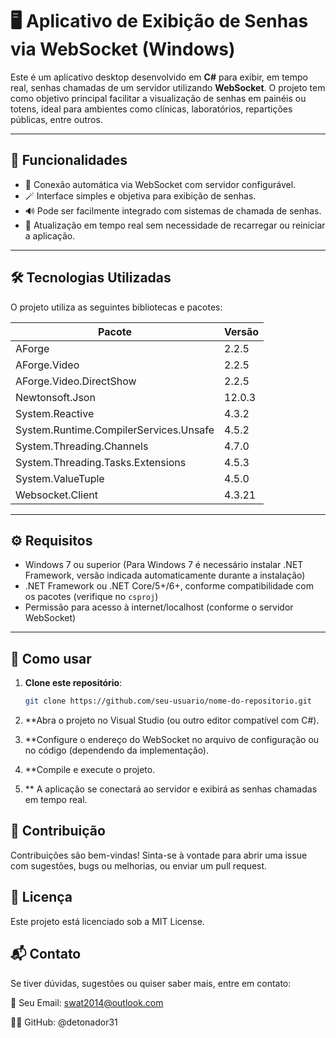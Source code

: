 # 🖥️ Aplicativo de Exibição de Senhas via WebSocket (Windows)

Este é um aplicativo desktop desenvolvido em **C#** para exibir, em tempo real, senhas chamadas de um servidor utilizando **WebSocket**. O projeto tem como objetivo principal facilitar a visualização de senhas em painéis ou totens, ideal para ambientes como clínicas, laboratórios, repartições públicas, entre outros.

---

## 🧰 Funcionalidades

- 📡 Conexão automática via WebSocket com servidor configurável.
- 🪄 Interface simples e objetiva para exibição de senhas.
- 🔊 Pode ser facilmente integrado com sistemas de chamada de senhas.
- 🔁 Atualização em tempo real sem necessidade de recarregar ou reiniciar a aplicação.

---

## 🛠️ Tecnologias Utilizadas

O projeto utiliza as seguintes bibliotecas e pacotes:

| Pacote                         | Versão    |
|-------------------------------|-----------|
| AForge                        | 2.2.5     |
| AForge.Video                  | 2.2.5     |
| AForge.Video.DirectShow       | 2.2.5     |
| Newtonsoft.Json               | 12.0.3    |
| System.Reactive               | 4.3.2     |
| System.Runtime.CompilerServices.Unsafe | 4.5.2 |
| System.Threading.Channels     | 4.7.0     |
| System.Threading.Tasks.Extensions | 4.5.3 |
| System.ValueTuple             | 4.5.0     |
| Websocket.Client              | 4.3.21    |

---

## ⚙️ Requisitos

- Windows 7 ou superior (Para Windows 7 é necessário instalar .NET Framework, versão indicada automaticamente durante a instalação)
- .NET Framework ou .NET Core/5+/6+, conforme compatibilidade com os pacotes (verifique no `csproj`)
- Permissão para acesso à internet/localhost (conforme o servidor WebSocket)

---

## 🧩 Como usar

1. **Clone este repositório**:

   ```bash
   git clone https://github.com/seu-usuario/nome-do-repositorio.git


2. **Abra o projeto no Visual Studio (ou outro editor compatível com C#).

3. **Configure o endereço do WebSocket no arquivo de configuração ou no código (dependendo da implementação).

4. **Compile e execute o projeto.

5. ** A aplicação se conectará ao servidor e exibirá as senhas chamadas em tempo real.

## 🤝 Contribuição
Contribuições são bem-vindas! Sinta-se à vontade para abrir uma issue com sugestões, bugs ou melhorias, ou enviar um pull request.

## 📄 Licença
Este projeto está licenciado sob a MIT License.

## 📬 Contato
Se tiver dúvidas, sugestões ou quiser saber mais, entre em contato:

📧 Seu Email: swat2014@outlook.com

🧑‍💻 GitHub: @detonador31

